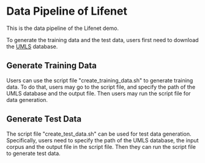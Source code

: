 # Data Pipeline of Lifenet

This is the data pipeline of the Lifenet demo.

To generate the training data and the test data, users first need to download the [UMLS]() database.

## Generate Training Data

Users can use the script file "create_training_data.sh" to generate training data. To do that, users may go to the script file, and specify the path of the UMLS database and the output file. Then users may run the script file for data generation.

## Generate Test Data

The script file "create_test_data.sh" can be used for test data generation. Specifically, users need to specify the path of the UMLS database, the input corpus and the output file in the script file. Then they can run the script file to generate test data.


